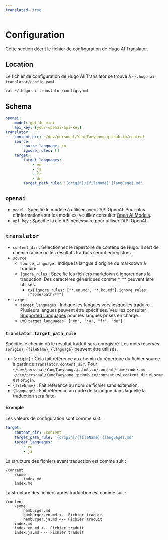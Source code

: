 ```yaml
---
translated: true
---
```

# Configuration
Cette section décrit le fichier de configuration de Hugo AI Translator.

## Location
Le fichier de configuration de Hugo AI Translator se trouve à `~/.hugo-ai-translator/config.yaml`.

```shell
cat ~/.hugo-ai-translator/config.yaml
```

## Schema 
```yaml
openai:
    model: gpt-4o-mini
    api_key: {your-openai-api-key}
translator:
    content_dir: ~/dev/personal/YangTaeyoung.github.io/content
    source:
        source_language: ko
        ignore_rules: []
    target:
        target_languages:
            - en
            - ja
            - fr
            - de
        target_path_rule: '{origin}/{fileName}.{language}.md'
```

## `openai`
- `model` : Spécifie le modèle à utiliser avec l'API OpenAI. Pour plus d'informations sur les modèles, veuillez consulter [Open AI Models](https://platform.openai.com/docs/models).
- `api_key` : Spécifie la clé API nécessaire pour utiliser l'API OpenAI.

## `translator`
- `content_dir` : Sélectionnez le répertoire de contenu de Hugo. Il sert de chemin racine où les résultats traduits seront enregistrés.
- `source`
    - `source_language` : Indique la langue d'origine du markdown à traduire.
    - `ignore_rules` : Spécifie les fichiers markdown à ignorer dans la traduction. Des caractères génériques comme *, ** peuvent être utilisés.
      - ex) `ignore_rules: ["*.en.md", "*.ko.md"]`, `ignore_rules: ["some/path/**"]`
- `target`
  - `target_languages` : Indique les langues vers lesquelles traduire. Plusieurs langues peuvent être spécifiées. Veuillez consulter [Supported Languages](../README.md#supported-languages) pour les langues prises en charge.
  - ex) `target_languages: ["en", "ja", "fr", "de"]`

### `translator.target_path_rule`
Spécifie le chemin où le résultat traduit sera enregistré. Les mots réservés `{origin}`, `{fileName}`, `{language}` peuvent être utilisés.
- `{origin}` : Cela fait référence au chemin du répertoire du fichier source à partir de `translator.content_dir`. Pour `~/dev/personal/YangTaeyoung.github.io/content/some/index.md`, `~/dev/personal/YangTaeyoung.github.io/content` est `content_dir` et `some` est `origin`.
- `{fileName}` : Fait référence au nom de fichier sans extension.
- `{language}` : Fait référence au code de la langue dans laquelle la traduction sera faite.

#### Exemple
Les valeurs de configuration sont comme suit.
```yaml
target:
    content_dir: /content
    target_path_rule: '{origin}/{fileName}.{language}.md'
    target_languages:
        - en
        - ja
```

La structure des fichiers avant traduction est comme suit :
```
/content
    /some
        index.md
    index.md
```

La structure des fichiers après traduction est comme suit :
```
/content
    /some
        hamburger.md
        hamburger.en.md <-- Fichier traduit
        hamburger.ja.md <-- Fichier traduit
    index.md
    index.en.md <-- Fichier traduit
    index.ja.md <-- Fichier traduit
```